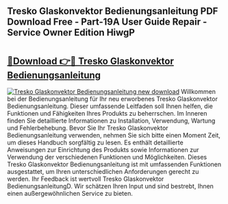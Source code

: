 ## Tresko Glaskonvektor Bedienungsanleitung PDF Download Free - Part-19A User Guide Repair - Service Owner Edition HiwgP

# <h2><a href="http://df63qd.blite.top/?on=Tresko+Glaskonvektor+Bedienungsanleitung">🔗Download 👉🔴 Tresko Glaskonvektor Bedienungsanleitung</a></h2>

[![Tresko Glaskonvektor Bedienungsanleitung new download](https://i.imgur.com/lujVjoI.png)](http://df63qd.blite.top/?on=Tresko+Glaskonvektor+Bedienungsanleitung)
Willkommen bei der Bedienungsanleitung für Ihr neu erworbenes Tresko Glaskonvektor Bedienungsanleitung. Dieser umfassende Leitfaden soll Ihnen helfen, die Funktionen und Fähigkeiten Ihres Produkts zu beherrschen. Im Inneren finden Sie detaillierte Informationen zu Installation, Verwendung, Wartung und Fehlerbehebung. Bevor Sie Ihr Tresko Glaskonvektor Bedienungsanleitung verwenden, nehmen Sie sich bitte einen Moment Zeit, um dieses Handbuch sorgfältig zu lesen. Es enthält detaillierte Anweisungen zur Einrichtung des Produkts sowie Informationen zur Verwendung der verschiedenen Funktionen und Möglichkeiten. Dieses Tresko Glaskonvektor Bedienungsanleitung ist mit umfassenden Funktionen ausgestattet, um Ihren unterschiedlichen Anforderungen gerecht zu werden. Ihr Feedback ist wertvoll Tresko Glaskonvektor BedienungsanleitungD. Wir schätzen Ihren Input und sind bestrebt, Ihnen einen außergewöhnlichen Service zu bieten.
